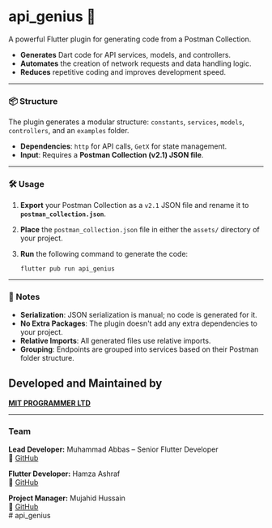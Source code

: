 # api\_genius 🚀

A powerful Flutter plugin for generating code from a Postman Collection.

  - **Generates** Dart code for API services, models, and controllers.
  - **Automates** the creation of network requests and data handling logic.
  - **Reduces** repetitive coding and improves development speed.

-----

### 📦 Structure

The plugin generates a modular structure: `constants`, `services`, `models`, `controllers`, and an `examples` folder.

  - **Dependencies**: `http` for API calls, `GetX` for state management.
  - **Input**: Requires a **Postman Collection (v2.1) JSON file**.

-----

### 🛠️ Usage

1.  **Export** your Postman Collection as a `v2.1` JSON file and rename it to **`postman_collection.json`**.

2.  **Place** the `postman_collection.json` file in either the `assets/` directory of your project.

3.  **Run** the following command to generate the code:

    ```bash
    flutter pub run api_genius
    ```

-----

### 📝 Notes

  - **Serialization**: JSON serialization is manual; no code is generated for it.
  - **No Extra Packages**: The plugin doesn't add any extra dependencies to your project.
  - **Relative Imports**: All generated files use relative imports.
  - **Grouping**: Endpoints are grouped into services based on their Postman folder structure.


## Developed and Maintained by  
**[MIT PROGRAMMER LTD](https://mitprogrammer.com)**  

---

### Team  
**Lead Developer:** Muhammad Abbas – Senior Flutter Developer  
🔗 [GitHub](https://github.com/Abbas355)  

**Flutter Developer:** Hamza Ashraf  
🔗 [GitHub](https://github.com/Hamzah660660)  

**Project Manager:** Mujahid Hussain  
🔗 [GitHub](https://github.com/MtechiTsolution)  
#   a p i _ g e n i u s  
 